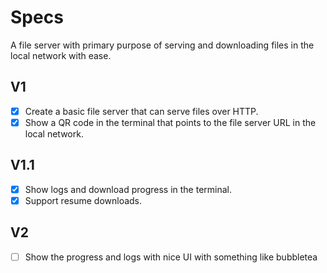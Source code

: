 # Specs
A file server with primary purpose of serving and downloading files in the local network with ease.

## V1
- [x] Create a basic file server that can serve files over HTTP.
- [x] Show a QR code in the terminal that points to the file server URL in the local network.

## V1.1
- [x] Show logs and download progress in the terminal.
- [x] Support resume downloads.

## V2
- [ ] Show the progress and logs with nice UI with something like bubbletea
